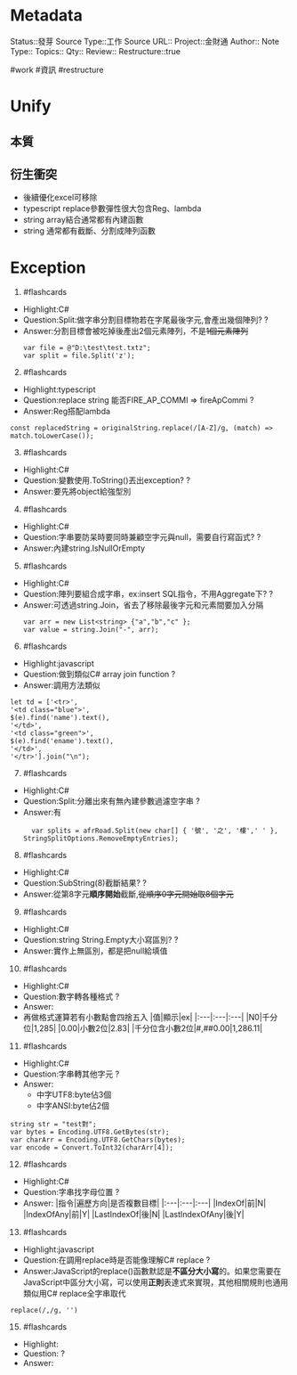 # Metadata
Status::發芽
Source Type::工作
Source URL::
Project::金財通
Author::
Note Type::
Topics::
Qty::
Review::
Restructure::true

#work #資訊 #restructure
# Unify
## 本質
## 衍生衝突

- 後續優化excel可移除
- typescript replace參數彈性很大包含Reg、lambda
- string array結合通常都有內建函數
- string 通常都有截斷、分割成陣列函數








# Exception

1. #flashcards 
- Highlight:C#
- Question:Split:做字串分割目標物若在字尾最後字元,會產出幾個陣列?
?
- Answer:分割目標會被吃掉後產出2個元素陣列，不是~~1個元素陣列~~
  ```
  var file = @"D:\test\test.txtz";
  var split = file.Split('z');
  ```
  

2. #flashcards 
- Highlight:typescript
- Question:replace string 能否FIRE_AP_COMMI => fireApCommi
?
- Answer:Reg搭配lambda
```
const replacedString = originalString.replace(/[A-Z]/g, (match) => match.toLowerCase());
```

3. #flashcards 
- Highlight:C#
- Question:變數使用.ToString()丟出exception?
?
- Answer:要先將object給強型別


4. #flashcards 
- Highlight:C#
- Question:字串要防呆時要同時兼顧空字元與null，需要自行寫函式?
?
- Answer:內建string.IsNullOrEmpty


5. #flashcards 
- Highlight:C#
- Question:陣列要組合成字串，ex:insert SQL指令，不用Aggregate下?
?
- Answer:可透過string.Join，省去了移除最後字元和元素間要加入分隔
  ```
  var arr = new List<string> {"a","b","c" };
  var value = string.Join("-", arr);
  ```

6. #flashcards 
- Highlight:javascript
- Question:做到類似C# array join function
?
- Answer:調用方法類似
```
let td = ['<tr>',
'<td class="blue">',
$(e).find('name').text(),
'</td>',
'<td class="green">',
$(e).find('ename').text(),
'</td>',
'</tr>'].join("\n");
```



7. #flashcards 
- Highlight:C#
- Question:Split:分離出來有無內建參數過濾空字串
?
- Answer:有
  ```
    var splits = afrRoad.Split(new char[] { '號', '之', '樓',' ' }, StringSplitOptions.RemoveEmptyEntries);
    ```


8. #flashcards 
- Highlight:C#
- Question:SubString(8)截斷結果?
?
- Answer:從第8字元**順序開始**截斷,~~從順序0字元開始取8個字元~~


9. #flashcards 
- Highlight:C#
- Question:string String.Empty大小寫區別?
?
- Answer:實作上無區別，都是把null給填值

10. #flashcards 
- Highlight:C#
- Question:數字轉各種格式
?
- Answer:
- 再做格式運算若有小數點會四捨五入
|值|顯示|ex|
|:---|:---|:---|
|N0|千分位|1,285|
|0.00|小數2位|2.83|
|千分位含小數2位|#,##0.00|1,286.11|


11. #flashcards 
- Highlight:C#
- Question:字串轉其他字元
?
- Answer:
  - 中字UTF8:byte佔3個
  - 中字ANSI:byte佔2個
```
string str = "test對";
var bytes = Encoding.UTF8.GetBytes(str);
var charArr = Encoding.UTF8.GetChars(bytes);
var encode = Convert.ToInt32(charArr[4]);
```


12. #flashcards 
- Highlight:C#
- Question:字串找字母位置
?
- Answer:
|指令|遍歷方向|是否複數目標|
|:---|:---|:---|
|IndexOf|前|N|
|IndexOfAny|前|Y|
|LastIndexOf|後|N|
|LastIndexOfAny|後|Y|


13. #flashcards 
- Highlight:javascript
- Question:在調用replace時是否能像理解C# replace
?
- Answer:JavaScript的replace()函數默認是**不區分大小寫**的。如果您需要在JavaScript中區分大小寫，可以使用**正則**表達式來實現，其他相關規則也通用
類似用C# replace全字串取代
```
replace(/,/g, '')
```

15. #flashcards 
- Highlight:
- Question:
?
- Answer:


